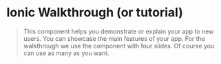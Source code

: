 # Ionic Walkthrough (or tutorial)
>This component helps you demonstrate or explain your app to new users. You can showcase the main features of your app.
For the walkthrough we use the  component with four slides. Of course you can use as many as you want. 